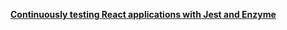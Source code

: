 **[Continuously testing React applications with Jest and Enzyme](https://circleci.com/blog/continuously-testing-react-applications-with-jest-and-enzyme/)**
